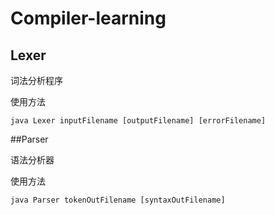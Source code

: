 # Compiler-learning

## Lexer

词法分析程序

使用方法

```shell
java Lexer inputFilename [outputFilename] [errorFilename]
```

##Parser

语法分析器

使用方法

```shell
java Parser tokenOutFilename [syntaxOutFilename]
```



